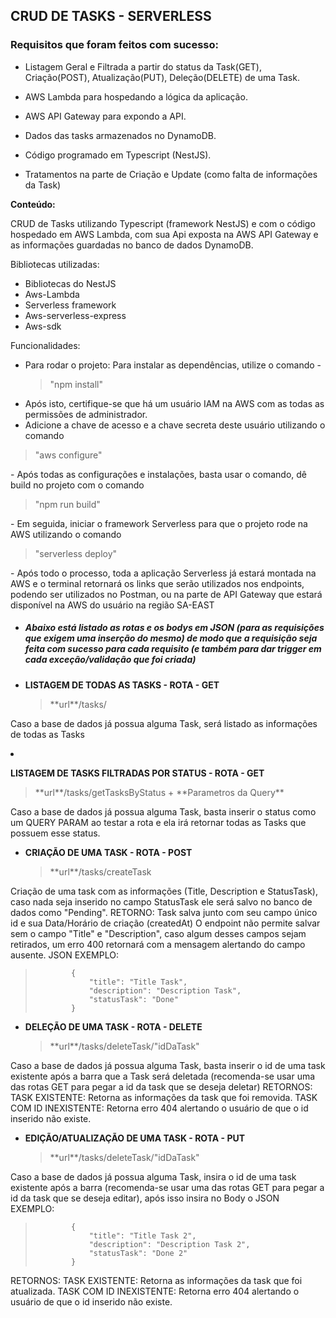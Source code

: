 <h2> CRUD DE TASKS - SERVERLESS </h2>

<h3> Requisitos que foram feitos com sucesso: </h3>

- Listagem Geral e Filtrada a partir do status da Task(GET), Criação(POST), Atualização(PUT), Deleção(DELETE) de uma Task.

- AWS Lambda para hospedando a lógica da aplicação.

-  AWS API Gateway para expondo a API.
  
- Dados das tasks armazenados no DynamoDB.

- Código programado em Typescript (NestJS).

- Tratamentos na parte de Criação e Update (como falta de informações da Task)


**Conteúdo:**

CRUD de Tasks utilizando Typescript (framework NestJS) e com o código hospedado em AWS Lambda, com sua Api exposta na AWS API Gateway e as informações guardadas no banco de dados DynamoDB.

Bibliotecas utilizadas:

- Bibliotecas do NestJS
- Aws-Lambda
- Serverless framework
- Aws-serverless-express
- Aws-sdk

Funcionalidades:

- Para rodar o projeto: Para instalar as dependências, utilize o comando -
  <blockquote> "npm install"
  </blockquote>
- Após isto, certifique-se que há um usuário IAM na AWS com as todas as permissões de administrador.
- Adicione a chave de acesso e a chave secreta deste usuário utilizando o comando 
<blockquote> "aws configure"
  </blockquote>
- Após todas as configurações e instalações, basta usar o comando, dê build no projeto com o comando
<blockquote> 
  "npm run build"
  </blockquote>
- Em seguida, iniciar o framework Serverless para que o projeto rode na AWS utilizando o comando
<blockquote> "serverless deploy"
  </blockquote>
- Após todo o processo, toda a aplicação Serverless já estará montada na AWS e o terminal retornará os links que serão utilizados nos endpoints, podendo ser utilizados no Postman, ou na parte de API Gateway que estará disponível na AWS do usuário na região SA-EAST

<h5> 
  
- Abaixo está listado as rotas e os bodys em JSON (para as requisições que exigem uma inserção do mesmo) de modo que a requisição seja feita com sucesso para cada requisito (e também para dar trigger em cada exceção/validação que foi criada)</h5>

  - <strong>LISTAGEM DE TODAS AS TASKS - ROTA - GET</strong> 
      <blockquote>**url**/tasks/</blockquote>
  Caso a base de dados já possua alguma Task, será listado as informações de todas as Tasks

- <strong>LISTAGEM DE TASKS FILTRADAS POR STATUS - ROTA - GET</strong> 
    <blockquote>**url**/tasks/getTasksByStatus + **Parametros da Query** </blockquote>
Caso a base de dados já possua alguma Task, basta inserir o status como um QUERY PARAM ao testar a rota e ela irá retornar todas as Tasks que possuem esse status.

- <strong>CRIAÇÃO DE UMA TASK - ROTA - POST</strong> 
    <blockquote>**url**/tasks/createTask</blockquote>
Criação de uma task com as informações (Title, Description e StatusTask), caso nada seja inserido no campo StatusTask ele será salvo no banco de dados como "Pending".
RETORNO: Task salva junto com seu campo único id e sua Data/Horário de criação (createdAt)
O endpoint não permite salvar sem o campo "Title" e "Description", caso algum desses campos sejam retirados, um erro 400 retornará com a mensagem alertando do campo ausente.
JSON EXEMPLO:

 <blockquote> 
           
            {
                "title": "Title Task",
                "description": "Description Task",
                "statusTask": "Done"
            }
            
 </blockquote>

 - <strong>DELEÇÃO DE UMA TASK - ROTA - DELETE</strong> 
    <blockquote>**url**/tasks/deleteTask/"idDaTask" </blockquote>
Caso a base de dados já possua alguma Task, basta inserir o id de uma task existente após a barra que a Task será deletada (recomenda-se usar uma das rotas GET para pegar a id da task que se deseja deletar)
    RETORNOS: 
    TASK EXISTENTE: Retorna as informações da task que foi removida.
    TASK COM ID INEXISTENTE: Retorna erro 404 alertando o usuário de que o id inserido não existe.


- <strong>EDIÇÃO/ATUALIZAÇÃO DE UMA TASK - ROTA - PUT</strong> 
    <blockquote>**url**/tasks/deleteTask/"idDaTask" </blockquote>
Caso a base de dados já possua alguma Task, insira o id de uma task existente após a barra (recomenda-se usar uma das rotas GET para pegar a id da task que se deseja editar), após isso insira no Body o JSON EXEMPLO:

 <blockquote> 
           
            {
                "title": "Title Task 2",
                "description": "Description Task 2",
                "statusTask": "Done 2"
            }
            
 </blockquote>
    RETORNOS: 
    TASK EXISTENTE: Retorna as informações da task que foi atualizada.
    TASK COM ID INEXISTENTE: Retorna erro 404 alertando o usuário de que o id inserido não existe.
